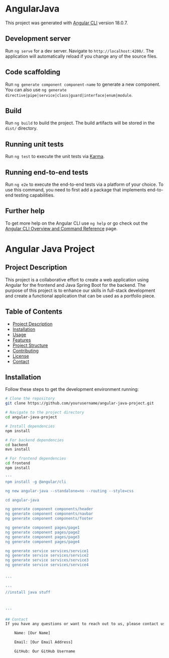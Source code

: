 # AngularJava

This project was generated with [Angular CLI](https://github.com/angular/angular-cli) version 18.0.7.

## Development server

Run `ng serve` for a dev server. Navigate to `http://localhost:4200/`. The application will automatically reload if you change any of the source files.

## Code scaffolding

Run `ng generate component component-name` to generate a new component. You can also use `ng generate directive|pipe|service|class|guard|interface|enum|module`.

## Build

Run `ng build` to build the project. The build artifacts will be stored in the `dist/` directory.

## Running unit tests

Run `ng test` to execute the unit tests via [Karma](https://karma-runner.github.io).

## Running end-to-end tests

Run `ng e2e` to execute the end-to-end tests via a platform of your choice. To use this command, you need to first add a package that implements end-to-end testing capabilities.

## Further help

To get more help on the Angular CLI use `ng help` or go check out the [Angular CLI Overview and Command Reference](https://angular.dev/tools/cli) page.

# Angular Java Project

## Project Description
This project is a collaborative effort to create a web application using Angular for the frontend and Java Spring Boot for the backend. The purpose of this project is to enhance our skills in full-stack development and create a functional application that can be used as a portfolio piece.

## Table of Contents
- [Project Description](#project-description)
- [Installation](#installation)
- [Usage](#usage)
- [Features](#features)
- [Project Structure](#project-structure)
- [Contributing](#contributing)
- [License](#license)
- [Contact](#contact)

## Installation
Follow these steps to get the development environment running:

```bash
# Clone the repository
git clone https://github.com/yourusername/angular-java-project.git

# Navigate to the project directory
cd angular-java-project

# Install dependencies
npm install

# For backend dependencies
cd backend
mvn install

# For frontend dependencies
cd frontend
npm install

'''
npm install -g @angular/cli

ng new angular-java --standalone=no --routing --style=css 

cd angular-java

ng generate component components/header
ng generate component components/navbar
ng generate component components/footer

ng generate component pages/page1
ng generate component pages/page2
ng generate component pages/page3
ng generate component pages/page4

ng generate service services/service1
ng generate service services/service2
ng generate service services/service3
ng generate service services/service4


'''

'''
//install java stuff



'''

## Contact
If you have any questions or want to reach out to us, please contact us:

    Name: [Our Name]

    Email: [Our Email Address]

    GitHub: Our GitHub Username
